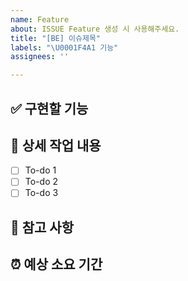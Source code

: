 ```yaml
---
name: Feature
about: ISSUE Feature 생성 시 사용해주세요.
title: "[BE] 이슈제목"
labels: "\U0001F4A1 기능"
assignees: ''

---
```


## ✅ 구현할 기능

## 🔨 상세 작업 내용

- [ ] To-do 1
- [ ] To-do 2
- [ ] To-do 3

## 📄 참고 사항

## ⏰ 예상 소요 기간
